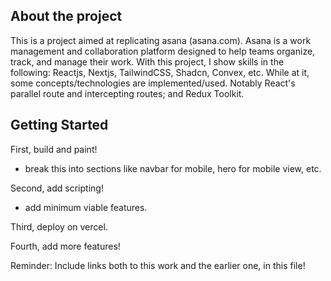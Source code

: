 ## About the project

This is a project aimed at replicating asana (asana.com). Asana is a work management and collaboration platform designed to help teams organize, track, and manage their work.
With this project, I show skills in the following: Reactjs, Nextjs, TailwindCSS, Shadcn, Convex, etc. While at it, some concepts/technologies are implemented/used. Notably React's parallel route and intercepting routes; and Redux Toolkit.

## Getting Started

First, build and paint!

- break this into sections like navbar for mobile, hero for mobile view, etc.

Second, add scripting!

- add minimum viable features.

Third, deploy on vercel.

Fourth, add more features!

Reminder: Include links both to this work and the earlier one, in this file!


